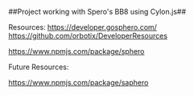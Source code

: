 ##Project working with Spero's BB8 using Cylon.js##



Resources:
https://developer.gosphero.com/
https://github.com/orbotix/DeveloperResources

https://www.npmjs.com/package/sphero

Future Resources:

https://www.npmjs.com/package/saphero